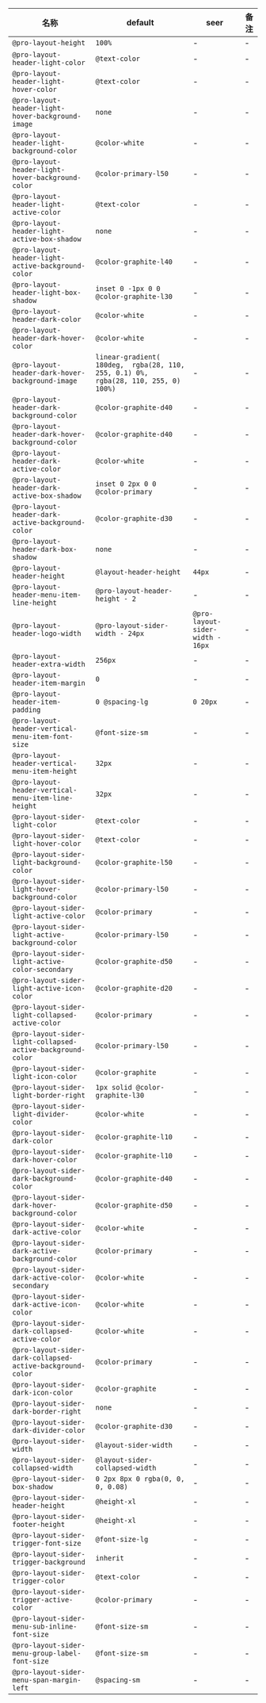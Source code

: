 | 名称 | default | seer | 备注 |
| --- | --- | --- | --- |
| `@pro-layout-height` | `100%` | - | - |
| `@pro-layout-header-light-color` | `@text-color` | - | - |
| `@pro-layout-header-light-hover-color` | `@text-color` | - | - |
| `@pro-layout-header-light-hover-background-image` | `none` | - | - |
| `@pro-layout-header-light-background-color` | `@color-white` | - | - |
| `@pro-layout-header-light-hover-background-color` | `@color-primary-l50` | - | - |
| `@pro-layout-header-light-active-color` | `@text-color` | - | - |
| `@pro-layout-header-light-active-box-shadow` | `none` | - | - |
| `@pro-layout-header-light-active-background-color` | `@color-graphite-l40` | - | - |
| `@pro-layout-header-light-box-shadow` | `inset 0 -1px 0 0 @color-graphite-l30` | - | - |
| `@pro-layout-header-dark-color` | `@color-white` | - | - |
| `@pro-layout-header-dark-hover-color` | `@color-white` | - | - |
| `@pro-layout-header-dark-hover-background-image` | `linear-gradient(  180deg,  rgba(28, 110, 255, 0.1) 0%,  rgba(28, 110, 255, 0) 100%)` | - | - |
| `@pro-layout-header-dark-background-color` | `@color-graphite-d40` | - | - |
| `@pro-layout-header-dark-hover-background-color` | `@color-graphite-d40` | - | - |
| `@pro-layout-header-dark-active-color` | `@color-white` | - | - |
| `@pro-layout-header-dark-active-box-shadow` | `inset 0 2px 0 0 @color-primary` | - | - |
| `@pro-layout-header-dark-active-background-color` | `@color-graphite-d30` | - | - |
| `@pro-layout-header-dark-box-shadow` | `none` | - | - |
| `@pro-layout-header-height` | `@layout-header-height` | `44px` | - |
| `@pro-layout-header-menu-item-line-height` | `@pro-layout-header-height - 2` | - | - |
| `@pro-layout-header-logo-width` | `@pro-layout-sider-width - 24px` | `@pro-layout-sider-width - 16px` | - |
| `@pro-layout-header-extra-width` | `256px` | - | - |
| `@pro-layout-header-item-margin` | `0` | - | - |
| `@pro-layout-header-item-padding` | `0 @spacing-lg` | `0 20px` | - |
| `@pro-layout-header-vertical-menu-item-font-size` | `@font-size-sm` | - | - |
| `@pro-layout-header-vertical-menu-item-height` | `32px` | - | - |
| `@pro-layout-header-vertical-menu-item-line-height` | `32px` | - | - |
| `@pro-layout-sider-light-color` | `@text-color` | - | - |
| `@pro-layout-sider-light-hover-color` | `@text-color` | - | - |
| `@pro-layout-sider-light-background-color` | `@color-graphite-l50` | - | - |
| `@pro-layout-sider-light-hover-background-color` | `@color-primary-l50` | - | - |
| `@pro-layout-sider-light-active-color` | `@color-primary` | - | - |
| `@pro-layout-sider-light-active-background-color` | `@color-primary-l50` | - | - |
| `@pro-layout-sider-light-active-color-secondary` | `@color-graphite-d50` | - | - |
| `@pro-layout-sider-light-active-icon-color` | `@color-graphite-d20` | - | - |
| `@pro-layout-sider-light-collapsed-active-color` | `@color-primary` | - | - |
| `@pro-layout-sider-light-collapsed-active-background-color` | `@color-primary-l50` | - | - |
| `@pro-layout-sider-light-icon-color` | `@color-graphite` | - | - |
| `@pro-layout-sider-light-border-right` | `1px solid @color-graphite-l30` | - | - |
| `@pro-layout-sider-light-divider-color` | `@color-white` | - | - |
| `@pro-layout-sider-dark-color` | `@color-graphite-l10` | - | - |
| `@pro-layout-sider-dark-hover-color` | `@color-graphite-l10` | - | - |
| `@pro-layout-sider-dark-background-color` | `@color-graphite-d40` | - | - |
| `@pro-layout-sider-dark-hover-background-color` | `@color-graphite-d50` | - | - |
| `@pro-layout-sider-dark-active-color` | `@color-white` | - | - |
| `@pro-layout-sider-dark-active-background-color` | `@color-primary` | - | - |
| `@pro-layout-sider-dark-active-color-secondary` | `@color-white` | - | - |
| `@pro-layout-sider-dark-active-icon-color` | `@color-white` | - | - |
| `@pro-layout-sider-dark-collapsed-active-color` | `@color-white` | - | - |
| `@pro-layout-sider-dark-collapsed-active-background-color` | `@color-primary` | - | - |
| `@pro-layout-sider-dark-icon-color` | `@color-graphite` | - | - |
| `@pro-layout-sider-dark-border-right` | `none` | - | - |
| `@pro-layout-sider-dark-divider-color` | `@color-graphite-d30` | - | - |
| `@pro-layout-sider-width` | `@layout-sider-width` | - | - |
| `@pro-layout-sider-collapsed-width` | `@layout-sider-collapsed-width` | - | - |
| `@pro-layout-sider-box-shadow` | `0 2px 8px 0 rgba(0, 0, 0, 0.08)` | - | - |
| `@pro-layout-sider-header-height` | `@height-xl` | - | - |
| `@pro-layout-sider-footer-height` | `@height-xl` | - | - |
| `@pro-layout-sider-trigger-font-size` | `@font-size-lg` | - | - |
| `@pro-layout-sider-trigger-background` | `inherit` | - | - |
| `@pro-layout-sider-trigger-color` | `@text-color` | - | - |
| `@pro-layout-sider-trigger-active-color` | `@color-primary` | - | - |
| `@pro-layout-sider-menu-sub-inline-font-size` | `@font-size-sm` | - | - |
| `@pro-layout-sider-menu-group-label-font-size` | `@font-size-sm` | - | - |
| `@pro-layout-sider-menu-span-margin-left` | `@spacing-sm` | - | - |
